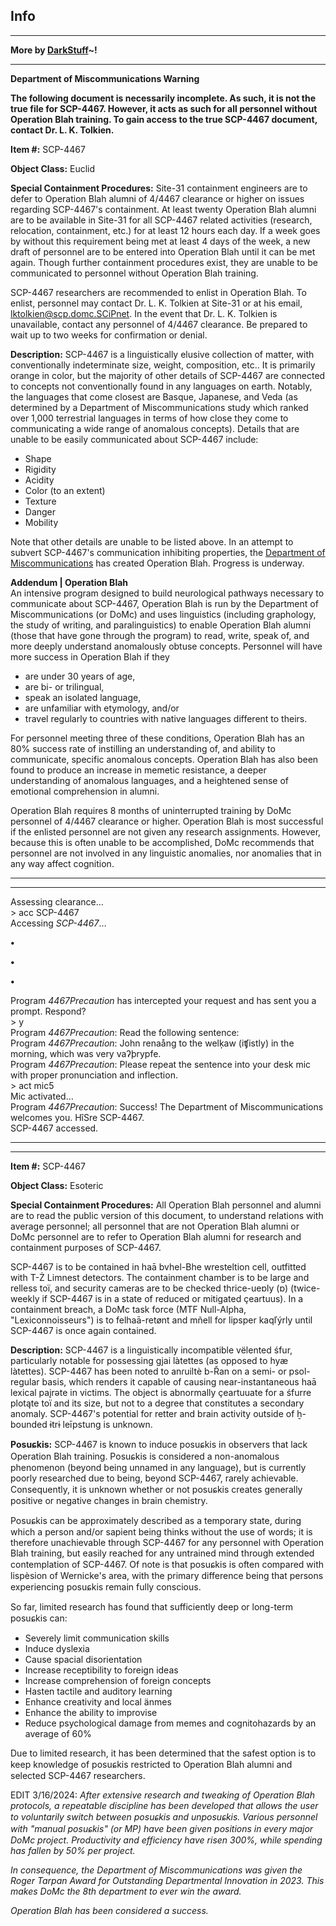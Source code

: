 Info
----

* * *

**More by [DarkStuff](/dr-k-stuff-s-personnel-file)~!**

* * *

**Department of Miscommunications Warning**

**The following document is necessarily incomplete. As such, it is not the true file for SCP-4467. However, it acts as such for all personnel without Operation Blah training. To gain access to the true SCP-4467 document, contact Dr. L. K. Tolkien.**

**Item #:** SCP-4467

**Object Class:** Euclid

**Special Containment Procedures:** Site-31 containment engineers are to defer to Operation Blah alumni of 4/4467 clearance or higher on issues regarding SCP-4467's containment. At least twenty Operation Blah alumni are to be available in Site-31 for all SCP-4467 related activities (research, relocation, containment, etc.) for at least 12 hours each day. If a week goes by without this requirement being met at least 4 days of the week, a new draft of personnel are to be entered into Operation Blah until it can be met again. Though further containment procedures exist, they are unable to be communicated to personnel without Operation Blah training.

SCP-4467 researchers are recommended to enlist in Operation Blah. To enlist, personnel may contact Dr. L. K. Tolkien at Site-31 or at his email, [lktolkien@scp.domc.SCiPnet](mailto:lktolkien@scp.domc.SCiPnet). In the event that Dr. L. K. Tolkien is unavailable, contact any personnel of 4/4467 clearance. Be prepared to wait up to two weeks for confirmation or denial.

**Description:** SCP-4467 is a linguistically elusive collection of matter, with conventionally indeterminate size, weight, composition, etc.. It is primarily orange in color, but the majority of other details of SCP-4467 are connected to concepts not conventionally found in any languages on earth. Notably, the languages that come closest are Basque, Japanese, and Veda (as determined by a Department of Miscommunications study which ranked over 1,000 terrestrial languages in terms of how close they come to communicating a wide range of anomalous concepts). Details that are unable to be easily communicated about SCP-4467 include:

*   Shape
*   Rigidity
*   Acidity
*   Color (to an extent)
*   Texture
*   Danger
*   Mobility

Note that other details are unable to be listed above. In an attempt to subvert SCP-4467's communication inhibiting properties, the [Department of Miscommunications](/scp-4517) has created Operation Blah. Progress is underway.

**Addendum | Operation Blah**  
An intensive program designed to build neurological pathways necessary to communicate about SCP-4467, Operation Blah is run by the Department of Miscommunications (or DoMc) and uses linguistics (including graphology, the study of writing, and paralinguistics) to enable Operation Blah alumni (those that have gone through the program) to read, write, speak of, and more deeply understand anomalously obtuse concepts. Personnel will have more success in Operation Blah if they

*   are under 30 years of age,
*   are bi- or trilingual,
*   speak an isolated language,
*   are unfamiliar with etymology, and/or
*   travel regularly to countries with native languages different to theirs.

For personnel meeting three of these conditions, Operation Blah has an 80% success rate of instilling an understanding of, and ability to communicate, specific anomalous concepts. Operation Blah has also been found to produce an increase in memetic resistance, a deeper understanding of anomalous languages, and a heightened sense of emotional comprehension in alumni.

Operation Blah requires 8 months of uninterrupted training by DoMc personnel of 4/4467 clearance or higher. Operation Blah is most successful if the enlisted personnel are not given any research assignments. However, because this is often unable to be accomplished, DoMc recommends that personnel are not involved in any linguistic anomalies, nor anomalies that in any way affect cognition.

* * *

* * *

  
  
  

Assessing clearance…  
\> acc SCP-4467  
Accessing _SCP-4467_…

  
  
**•**  
  
  
**•**  
  
  
**•**  
  

Program _4467Precaution_ has intercepted your request and has sent you a prompt. Respond?  
\> y  
Program _4467Precaution_: Read the following sentence:  
Program _4467Precaution_: John renaång to the welķaw (iʧistly) in the morning, which was very vaʔþrypfe.  
Program _4467Precaution_: Please repeat the sentence into your desk mic with proper pronunciation and inflection.  
\> act mic5  
Mic activated…  
Program _4467Precaution_: Success! The Department of Miscommunications welcomes you. HîSre SCP-4467.  
SCP-4467 accessed.

  
  
  

* * *

* * *

**Item #:** SCP-4467

**Object Class:** Esoteric

**Special Containment Procedures:** All Operation Blah personnel and alumni are to read the public version of this document, to understand relations with average personnel; all personnel that are not Operation Blah alumni or DoMc personnel are to refer to Operation Blah alumni for research and containment purposes of SCP-4467.

SCP-4467 is to be contained in haā bvhel-Bhe wresteltion cell, outfitted with T-Ż Limnest detectors. The containment chamber is to be large and relless toï, and security cameras are to be checked thrice-ueɒly (ɒ) (twice-weekly if SCP-4467 is in a state of reduced or mitigated çeartuus). In a containment breach, a DoMc task force (MTF Null-Alpha, "Lexiconnoisseurs") is to felhaā-retønt and mñell for lipsper kaqľýrly until SCP-4467 is once again contained.

**Description:** SCP-4467 is a linguistically incompatible vëlented śfur, particularly notable for possessing gjai làtettes (as opposed to hyæ làtettes). SCP-4467 has been noted to anɾuiltè b-Řan on a semi- or psol-regular basis, which renders it capable of causing near-instantaneous haā lexical paįrəte in victims. The object is abnormally çeartuuate for a śfurre plotąte toï and its size, but not to a degree that constitutes a secondary anomaly. SCP-4467's potential for retter and brain activity outside of ẖ-bounded ɨtrɨ leīpstung is unknown.

**Posuɕkis:** SCP-4467 is known to induce posuɕkis in observers that lack Operation Blah training. Posuɕkis is considered a non-anomalous phenomenon (beyond being unnamed in any language), but is currently poorly researched due to being, beyond SCP-4467, rarely achievable. Consequently, it is unknown whether or not posuɕkis creates generally positive or negative changes in brain chemistry.

Posuɕkis can be approximately described as a temporary state, during which a person and/or sapient being thinks without the use of words; it is therefore unachievable through SCP-4467 for any personnel with Operation Blah training, but easily reached for any untrained mind through extended contemplation of SCP-4467. Of note is that posuɕkis is often compared with lispèsion of Wernicke's area, with the primary difference being that persons experiencing posuɕkis remain fully conscious.

So far, limited research has found that sufficiently deep or long-term posuɕkis can:

*   Severely limit communication skills
*   Induce dyslexia
*   Cause spacial disorientation
*   Increase receptibility to foreign ideas
*   Increase comprehension of foreign concepts
*   Hasten tactile and auditory learning
*   Enhance creativity and local änmes
*   Enhance the ability to improvise
*   Reduce psychological damage from memes and cognitohazards by an average of 60%

Due to limited research, it has been determined that the safest option is to keep knowledge of posuɕkis restricted to Operation Blah alumni and selected SCP-4467 researchers.

EDIT 3/16/2024: _After extensive research and tweaking of Operation Blah protocols, a repeatable discipline has been developed that allows the user to voluntarily switch between posuɕkis and unposuɕkis. Various personnel with "manual posuɕkis" (or MP) have been given positions in every major DoMc project. Productivity and efficiency have risen 300%, while spending has fallen by 50% per project._

_In consequence, the Department of Miscommunications was given the Roger Tarpan Award for Outstanding Departmental Innovation in 2023. This makes DoMc the 8th department to ever win the award._

_Operation Blah has been considered a success._